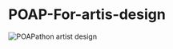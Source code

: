 # POAP-For-artis-design

![POAPathon artist design](https://user-images.githubusercontent.com/86709559/142403913-c8a7043d-018e-4327-9985-c98c3be9516b.gif)

